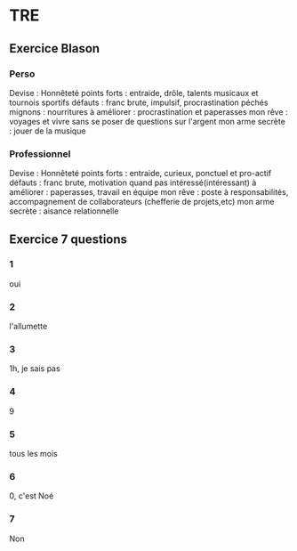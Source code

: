 # TRE

## Exercice Blason

### Perso

Devise : Honnêteté
points forts : entraide, drôle, talents musicaux et tournois sportifs
défauts : franc brute, impulsif, procrastination
péchés mignons : nourritures
à améliorer : procrastination et paperasses
mon rêve : voyages et vivre sans se poser de questions sur l'argent
mon arme secrète : jouer de la musique

### Professionnel

Devise : Honnêteté
points forts : entraide, curieux, ponctuel et pro-actif
défauts : franc brute, motivation quand pas intéressé(intéressant)
à améliorer : paperasses, travail en équipe
mon rêve : poste à responsabilités, accompagnement de collaborateurs (chefferie de projets,etc)
mon arme secrète : aisance relationnelle

## Exercice 7 questions

### 1

oui

### 2

l'allumette

### 3

1h, je sais pas

### 4

9

### 5

tous les mois

### 6

0, c'est Noé

### 7

Non
